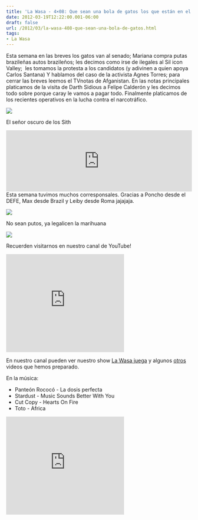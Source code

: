 ```yaml
---
title: 'La Wasa - 4×08: Que sean una bola de gatos los que están en el senado...'
date: 2012-03-19T12:22:00.001-06:00
draft: false
url: /2012/03/la-wasa-408-que-sean-una-bola-de-gatos.html
tags: 
- La Wasa
---
```


Esta semana en las breves los gatos van al senado; Mariana compra putas brazileñas autos brazileños; les decimos como irse de ilegales al Sil icon Valley;  les tomamos la protesta a los candidatos (y adivinen a quien apoya Carlos Santana) Y hablamos del caso de la activista Agnes Torres; para cerrar las breves leemos el TVnotas de Afganistan. En las notas principales platicamos de la visita de Darth Sidious a Felipe Calderón y les decimos todo sobre porque caray le vamos a pagar todo. Finalmente platicamos de los recientes operativos en la lucha contra el narcotráfico.  
  

[![](https://lh3.ggpht.com/-kRTVUdSlY6E/UKG4UqMLCuI/AAAAAAAACCY/EG8PCxQ6uLI/s1600/pope-benedict-palpatine.jpg.jpeg)](http://4.bp.blogspot.com/-kRTVUdSlY6E/UKG4UqMLCuI/AAAAAAAACCY/EG8PCxQ6uLI/s1600/pope-benedict-palpatine.jpg.jpeg)

El señor oscuro de los Sith

  
<iframe width="100%" height="166" scrolling="no" frameborder="no" src="http://w.soundcloud.com/player/?url=http%3A%2F%2Fapi.soundcloud.com%2Ftracks%2F85246367&amp;show_artwork=true"></iframe>  
Esta semana tuvimos muchos corresponsales. Gracias a Poncho desde el DEFE, Max desde Brazil y Leiby desde Roma jajajaja.  
  

[![](http://blog.jokeroo.com/wp-content/uploads/2011/10/CarlosSantanasongPics1o2zY6Ff9MJMd6M.jpg)](http://blog.jokeroo.com/wp-content/uploads/2011/10/CarlosSantanasongPics1o2zY6Ff9MJMd6M.jpg)

No sean putos, ya legalicen la marihuana

  

  

  

[![](https://lh3.ggpht.com/-1kINQj_wxjU/T15xAvsUb4I/AAAAAAAAOp8/cK_bWBnmybM/s320/AGNES+TORRES.jpg)](https://www.facebook.com/photo.php?fbid=336430736409390&set=a.284680308251100.81346.100001274005278&type=1)

  
  
Recuerden visitarnos en nuestro canal de YouTube!  
  

 <object class="BLOGGER-youtube-video" classid="clsid:D27CDB6E-AE6D-11cf-96B8-444553540000" codebase="http://download.macromedia.com/pub/shockwave/cabs/flash/swflash.cab#version=6,0,40,0" height="266" width="320">
<param name="movie" value="http://www.youtube.com/v/NWmHTrRnuUw&amp;fs=1&amp;source=uds"> 
<param name="bgcolor" value="#FFFFFF"> 
<embed width="320" height="266" src="http://www.youtube.com/v/NWmHTrRnuUw&amp;fs=1&amp;source=uds" type="application/x-shockwave-flash">
</object> 

  
En nuestro canal pueden ver nuestro show [La Wasa juega](http://www.youtube.com/playlist?list=PLBC3C8C75B5F3597A&feature=plcp) y algunos [otros](http://www.youtube.com/playlist?list=PLD3CE55252CD8C7F3&feature=plcp) videos que hemos preparado.  
  
  

En la música:

*   Panteón Rococó - La dosis perfecta
*   Stardust - Music Sounds Better With You
*   Cut Copy - Hearts On Fire
*   Toto - Africa

 <object class="BLOGGER-youtube-video" classid="clsid:D27CDB6E-AE6D-11cf-96B8-444553540000" codebase="http://download.macromedia.com/pub/shockwave/cabs/flash/swflash.cab#version=6,0,40,0" data-thumbnail-src="http://0.gvt0.com/vi/yjbpwlqp5Qw/0.jpg" height="266" width="320">
<param name="movie" value="http://www.youtube.com/v/yjbpwlqp5Qw&amp;fs=1&amp;source=uds"> 
<param name="bgcolor" value="#FFFFFF"> 
<embed width="320" height="266" src="http://www.youtube.com/v/yjbpwlqp5Qw&amp;fs=1&amp;source=uds" type="application/x-shockwave-flash">
</object>